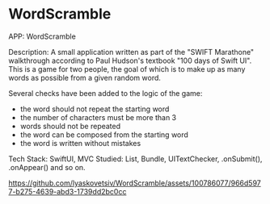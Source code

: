 # WordScramble

APP: WordScramble

Description: A small application written as part of the "SWIFT Marathone" walkthrough according to Paul Hudson's textbook "100 days of Swift UI". This is a game for two people, the goal of which is to make up as many words as possible from a given random word.

Several checks have been added to the logic of the game:
- the word should not repeat the starting word
- the number of characters must be more than 3
- words should not be repeated
- the word can be composed from the starting word
- the word is written without mistakes

Tech Stack: SwiftUI, MVC
Studied: List, Bundle, UITextChecker, .onSubmit(), .onAppear() and so on.

https://github.com/lyaskovetsiv/WordScramble/assets/100786077/966d5977-b275-4639-abd3-1739dd2bc0cc


